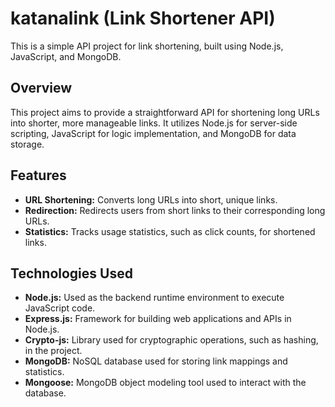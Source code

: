 # katanalink (Link Shortener API)

This is a simple API project for link shortening, built using Node.js, JavaScript, and MongoDB.

## Overview

This project aims to provide a straightforward API for shortening long URLs into shorter, more manageable links. It utilizes Node.js for server-side scripting, JavaScript for logic implementation, and MongoDB for data storage.

## Features

- **URL Shortening:** Converts long URLs into short, unique links.
- **Redirection:** Redirects users from short links to their corresponding long URLs.
- **Statistics:** Tracks usage statistics, such as click counts, for shortened links.

## Technologies Used

- **Node.js:** Used as the backend runtime environment to execute JavaScript code.
- **Express.js:** Framework for building web applications and APIs in Node.js.
- **Crypto-js:** Library used for cryptographic operations, such as hashing, in the project.
- **MongoDB:** NoSQL database used for storing link mappings and statistics.
- **Mongoose:** MongoDB object modeling tool used to interact with the database.
